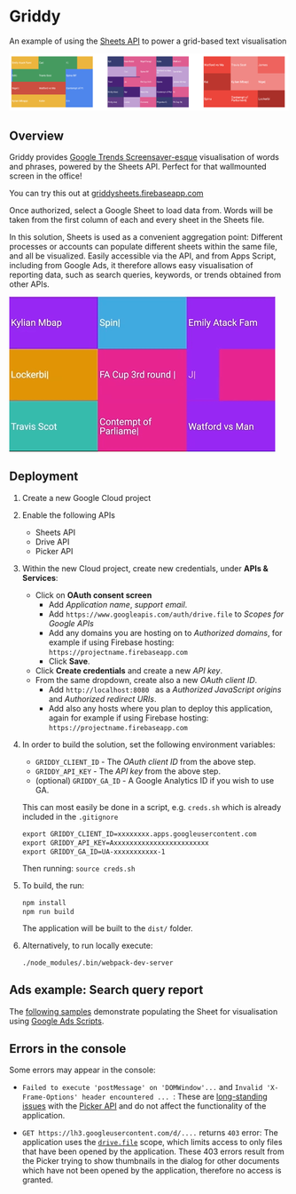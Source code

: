 # Griddy

An example of using the [Sheets API](https://developers.google.com/sheets/api/) to power a grid-based text visualisation

![Example](griddy.png)

## Overview

Griddy provides [Google Trends Screensaver-esque](https://www.google.com/trends/hottrends/visualize?nrow=3&ncol=4) visualisation of words and phrases, powered by the Sheets API.
Perfect for that wallmounted screen in the office!

You can try this out at [griddysheets.firebaseapp.com](https://griddysheets.firebaseapp.com)

Once authorized, select a Google Sheet to load data from. Words will be taken from the first column of each and every sheet in the Sheets file.

In this solution, Sheets is used as a convenient aggregation point: Different processes or accounts can populate different sheets within the same file, and all be visualized. Easily accessible via the API, and from Apps Script, including from Google Ads, it therefore allows easy visualisation of reporting data, such as search queries, keywords, or trends obtained from other APIs.

![Example](griddy-animated.gif)

## Deployment

1.  Create a new Google Cloud project

1.  Enable the following APIs

    *   Sheets API
    *   Drive API
    *   Picker API

1.  Within the new Cloud project, create new credentials, under **APIs & Services**:

    *   Click on **OAuth consent screen**
        *   Add *Application name*, *support email*.
        *   Add `https://www.googleapis.com/auth/drive.file` to *Scopes for Google APIs*
        *   Add any domains you are hosting on to *Authorized domains*, for example if using Firebase hosting: `https://projectname.firebaseapp.com`
        *   Click **Save**.
    *   Click **Create credentials** and create a new *API key*.
    *   From the same dropdown, create also a new *OAuth client ID*.
        *   Add `http://localhost:8080 ` as a *Authorized JavaScript origins* and *Authorized redirect URIs*.
        *   Add also any hosts where you plan to deploy this application, again for example if using Firebase hosting: `https://projectname.firebaseapp.com`

1.  In order to build the solution, set the following environment variables:

    *   `GRIDDY_CLIENT_ID` - The *OAuth client ID* from the above step.
    *   `GRIDDY_API_KEY` - The *API key* from the above step.
    *   (optional) `GRIDDY_GA_ID` - A Google Analytics ID if you wish to use GA.

    This can most easily be done in a script, e.g. `creds.sh` which is already included in the `.gitignore`

    ```shell
    export GRIDDY_CLIENT_ID=xxxxxxxx.apps.googleusercontent.com
    export GRIDDY_API_KEY=Axxxxxxxxxxxxxxxxxxxxxxxx
    export GRIDDY_GA_ID=UA-xxxxxxxxxxx-1
    ```

    Then running: `source creds.sh`

1.  To build, the  run:

    ```shell
    npm install
    npm run build
    ```

    The application will be built to the `dist/` folder.

1.  Alternatively, to run locally execute:


    ```
    ./node_modules/.bin/webpack-dev-server
    ```

## Ads example: Search query report

The [following samples](ads/) demonstrate populating the Sheet for visualisation using [Google Ads Scripts](https://developers.google.com/google-ads/scripts/).

## Errors in the console

Some errors may appear in the console:

*   `Failed to execute 'postMessage' on 'DOMWindow'...` and `Invalid 'X-Frame-Options' header encountered ... `: These are [long-standing issues](https://groups.google.com/forum/#!msg/google-picker-api/_wF1O_3j7ZE/yfHhQTz2DPwJ) with the [Picker API](https://developers.google.com/picker/) and do not affect the functionality of the application.

*   `GET https://lh3.googleusercontent.com/d/....` returns `403` error: The application uses the [`drive.file`](https://developers.google.com/drive/api/v2/about-auth#what_scope_or_scopes_does_my_app_need)
    scope, which limits access to only files that have been opened by the application. These 403 errors result from the Picker trying to show thumbnails in the dialog for other documents which have
    not been opened by the application, therefore no access is granted.